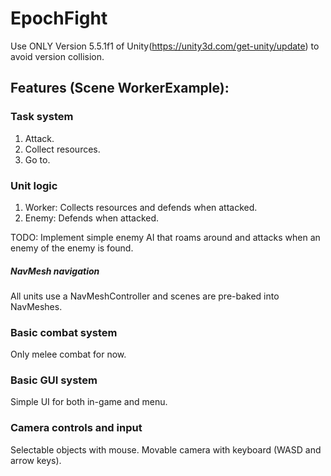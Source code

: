# EpochFight

Use ONLY Version 5.5.1f1 of Unity(https://unity3d.com/get-unity/update) to avoid version collision.

## Features (Scene WorkerExample):
### Task system
1. Attack.
2. Collect resources.
3. Go to.

### Unit logic
1. Worker: Collects resources and defends when attacked.
2. Enemy: Defends when attacked.

TODO: Implement simple enemy AI that roams around and attacks when an enemy of the enemy is found.


##### NavMesh navigation
All units use a NavMeshController and scenes are pre-baked into NavMeshes.

### Basic combat system
Only melee combat for now.

### Basic GUI system
Simple UI for both in-game and menu.

### Camera controls and input
Selectable objects with mouse. Movable camera with keyboard (WASD and arrow keys).
